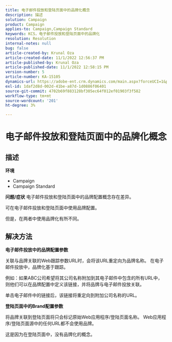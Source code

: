 ```yaml
---
title: 电子邮件投放和登陆页面中的品牌化概念
description: 描述
solution: Campaign
product: Campaign
applies-to: Campaign,Campaign Standard
keywords: KCS，电子邮件投放和登陆页面中的品牌化
resolution: Resolution
internal-notes: null
bug: false
article-created-by: Krunal Oza
article-created-date: 11/1/2022 12:56:37 PM
article-published-by: Krunal Oza
article-published-date: 11/1/2022 12:58:15 PM
version-number: 5
article-number: KA-15105
dynamics-url: https://adobe-ent.crm.dynamics.com/main.aspx?forceUCI=1&pagetype=entityrecord&etn=knowledgearticle&id=6d72049d-e459-ed11-9561-6045bd0067ea
exl-id: 1daf2d8d-002d-41be-a87d-1d0886f06401
source-git-commit: 4702b69f883128bf305ec64f012ef01903f3f582
workflow-type: tm+mt
source-wordcount: '201'
ht-degree: 3%

---
```


# 电子邮件投放和登陆页面中的品牌化概念

## 描述

<b>环境</b>
- Campaign
- Campaign Standard



<b>问题/症状</b>
电子邮件投放和登陆页面中的品牌配置概念存在差异。

可在电子邮件投放和登陆页面中使用品牌配置。

但是，在两者中使用品牌化有所不同。






## 解决方法

<b>电子邮件投放中的品牌配置参数</b>


关联与品牌关联的Web跟踪参数URL时，会将该URL重定向为品牌名称。 在电子邮件投放中，品牌化基于跟踪。

例如：如果ABC公司希望将其公司名称附加到其电子邮件中包含的所有URL中，则他们可以在品牌配置中定义该链接，并将品牌与电子邮件投放关联。

单击电子邮件中的链接后，该链接将重定向到附加公司名称的URL。




<b>登陆页面中的Brand配置参数</b>


将品牌关联到登陆页面将只会标记原始Web应用程序/登陆页面名称。 Web应用程序/登陆页面源中的任何URL都不会使用品牌。

这是因为在登陆页面中，没有品牌化的概念。

